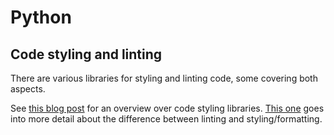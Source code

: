 # Python

## Code styling and linting

There are various libraries for styling and linting code, some covering both aspects.

See [this blog post](https://deepsource.io/blog/python-code-formatters/) for an overview over code styling libraries. [This one](https://realpython.com/python-code-quality/) goes into more detail about the difference between linting and styling/formatting.
